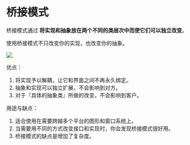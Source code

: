 # 桥接模式

桥接模式通过 **将实现和抽象放在两个不同的类层次中而使它们可以独立改变**。  

使用桥接模式不只改变你的实现，也改变你的抽象。

![](http://ww4.sinaimg.cn/large/98900c07jw1f6ef0jrt68j20rs0dwq4l.jpg)

优点：

1. 将实现予以解耦，让它和界面之间不再永久绑定。
2. 抽象和实现可以独立扩展，不会影响到对方。
3. 对于『具体的抽象类』所做的改变，不会影响到客户。

用途与缺点：

1. 适合使用在需要跨越多个平台的图形和窗口系统上。
2. 当需要用不同的方式改变接口和实现时，你会发现桥接模式很好用。
3. 桥接模式的缺点是增加了复杂度。
